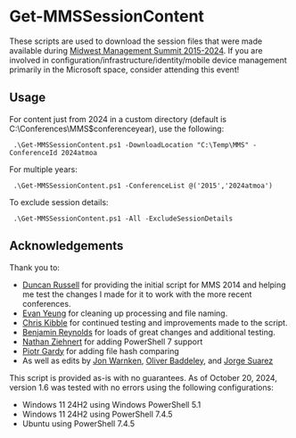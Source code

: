 # Get-MMSSessionContent

These scripts are used to download the session files that were made available during [Midwest Management Summit 2015-2024](http://mmsmoa.com). If you are involved in configuration/infrastructure/identity/mobile device management primarily in the Microsoft space, consider attending this event!

## Usage

For content just from 2024 in a custom directory (default is C:\Conferences\MMS\$conferenceyear), use the following:

``` .\Get-MMSSessionContent.ps1 -DownloadLocation "C:\Temp\MMS" -ConferenceId 2024atmoa```

For multiple years:

``` .\Get-MMSSessionContent.ps1 -ConferenceList @('2015','2024atmoa')```

To exclude session details:

``` .\Get-MMSSessionContent.ps1 -All -ExcludeSessionDetails```

## Acknowledgements

Thank you to:
- [Duncan Russell](http://www.sysadmintechnotes.com/) for providing the initial script for MMS 2014 and helping me test the changes I made for it to work with the more recent conferences.
- [Evan Yeung](https://github.com/forevanyeung) for cleaning up processing and file naming.
- [Chris Kibble](https://www.christopherkibble.com) for continued testing and improvements made to the script.
- [Benjamin Reynolds](https://sqlbenjamin.wordpress.com) for loads of great changes and additional testing.
- [Nathan Ziehnert](https://z-nerd.com/) for adding PowerShell 7 support
- [Piotr Gardy](https://github.com/pgardy) for adding file hash comparing
- As well as edits by [Jon Warnken](https://github.com/mrbodean), [Oliver Baddeley](https://github.com/BaddMann), and [Jorge Suarez](https://github.com/jorgeasaurus)

This script is provided as-is with no guarantees. As of October 20, 2024, version 1.6 was tested with no errors using the following configurations:

- Windows 11 24H2 using Windows PowerShell 5.1
- Windows 11 24H2 using PowerShell 7.4.5
- Ubuntu using PowerShell 7.4.5

